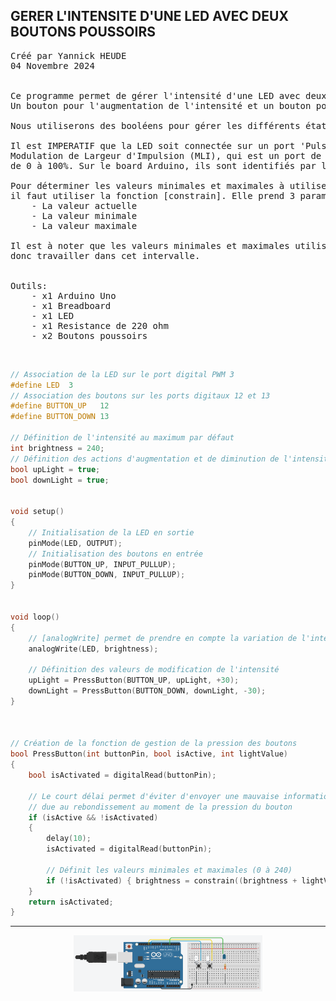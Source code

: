 ## GERER L'INTENSITE D'UNE LED AVEC DEUX BOUTONS POUSSOIRS

<pre>
Créé par Yannick HEUDE
04 Novembre 2024


Ce programme permet de gérer l'intensité d'une LED avec deux boutons poussoirs.
Un bouton pour l'augmentation de l'intensité et un bouton pour la diminution.

Nous utiliserons des booléens pour gérer les différents états des boutons et de la LED.

Il est IMPERATIF que la LED soit connectée sur un port 'Pulse Width Modulation' (PWM) ou 
Modulation de Largeur d'Impulsion (MLI), qui est un port de gestion de modulation allant
de 0 à 100%. Sur le board Arduino, ils sont identifiés par le signe [~].

Pour déterminer les valeurs minimales et maximales à utiliser pour le réglage de l'intensité,
il faut utiliser la fonction [constrain]. Elle prend 3 paramètres:
    - La valeur actuelle
    - La valeur minimale
    - La valeur maximale
    
Il est à noter que les valeurs minimales et maximales utilisables sont (0 - 255), nous pouvons
donc travailler dans cet intervalle.


Outils:
    - x1 Arduino Uno
    - x1 Breadboard
    - x1 LED
    - x1 Resistance de 220 ohm
    - x2 Boutons poussoirs
</pre>

<br>

```c
// Association de la LED sur le port digital PWM 3
#define LED  3
// Association des boutons sur les ports digitaux 12 et 13
#define BUTTON_UP   12
#define BUTTON_DOWN 13

// Définition de l'intensité au maximum par défaut
int brightness = 240;
// Définition des actions d'augmentation et de diminution de l'intensité
bool upLight = true;
bool downLight = true;


void setup()
{
    // Initialisation de la LED en sortie
    pinMode(LED, OUTPUT);
    // Initialisation des boutons en entrée
    pinMode(BUTTON_UP, INPUT_PULLUP);
    pinMode(BUTTON_DOWN, INPUT_PULLUP);
}


void loop()
{
    // [analogWrite] permet de prendre en compte la variation de l'intensité
    analogWrite(LED, brightness);

    // Définition des valeurs de modification de l'intensité
    upLight = PressButton(BUTTON_UP, upLight, +30);
    downLight = PressButton(BUTTON_DOWN, downLight, -30);
}



// Création de la fonction de gestion de la pression des boutons
bool PressButton(int buttonPin, bool isActive, int lightValue)
{
    bool isActivated = digitalRead(buttonPin);

    // Le court délai permet d'éviter d'envoyer une mauvaise information à la LED
    // due au rebondissement au moment de la pression du bouton
    if (isActive && !isActivated)
    {
        delay(10);
        isActivated = digitalRead(buttonPin);

        // Définit les valeurs minimales et maximales (0 à 240)
        if (!isActivated) { brightness = constrain((brightness + lightValue), 0, 240); }
    }
    return isActivated;
}
```

---

<div align="center">
    <img
        src="https://github.com/AyckinnLisa/arduino/blob/main/LED/pics/04.png"
        style="width:60%">
</div>
